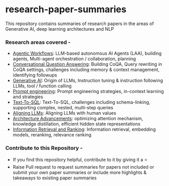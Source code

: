 # research-paper-summaries
This repository contains summaries of research papers in the areas of Generative AI, deep learning architectures and NLP

### Research areas covered -

* [Agentic Workflows](Agentic_workflows): LLM-based autonomous AI Agents (LAA), building agents, Multi-agent orchestration / collaboration, planning
* [Conversational Question Answering](Conversational_Question_Answering): Building CoQA, Query rewriting in CoQA settings, challenges including memory & context management, identifying followups
* [Generative AI](Gen_AI): Origin of LLMs, Instruction tuning & instruction following LLMs, tool / function calling
* [Prompt engineering](Prompt_engg): Prompt engineering strategies, in-context learning and strategies
* [Text-To-SQL](Text_To_SQL): Text-To-SQL, challenges including schema-linking, supporting complex, nested, multi-step queries
* [Aligning LLMs](aligning_llms): Aligning LLMs with human values
* [Architecture Advancements](architecture_advancements): optimizing attention mechanism, knowledge distillation, efficient hidden state representations
* [Information Retrieval and Ranking](information_retrieval_and_ranking): Information retrieval, embedding models, reranking, relevance ranking

### Contribute to this Repository -
* If you find this repository helpful, contribute to it by giving it a :star:
* Raise Pull request to request summaries for papers not included or submit your own paper summaries or include more highlights & takeaways to existing paper summaries
